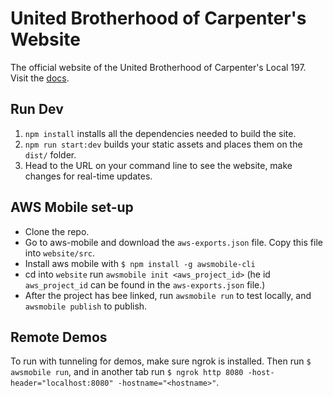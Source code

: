 # United Brotherhood of Carpenter's Website
The official website of the United Brotherhood of Carpenter's Local 197. Visit the [docs](https://local197.github.io/website/).

## Run Dev

1. `npm install` installs all the dependencies needed to build the site.
2. `npm run start:dev` builds your static assets and places them on the `dist/` folder.
3. Head to the URL on your command line to see the website, make changes for real-time updates.

## AWS Mobile set-up

* Clone the repo.
* Go to aws-mobile and download the `aws-exports.json` file. Copy this file into `website/src`.
* Install aws mobile with `$ npm install -g awsmobile-cli`
* cd into `website` run `awsmobile init <aws_project_id>` (he id `aws_project_id` can be found in the `aws-exports.json` file.)
* After the project has bee linked, run `awsmobile run` to test locally, and `awsmobile publish` to publish.

## Remote Demos

To run with tunneling for demos, make sure ngrok is installed. Then run `$ awsmobile run`, and in another tab run `$ ngrok http 8080 -host-header="localhost:8080" -hostname="<hostname>"`.
